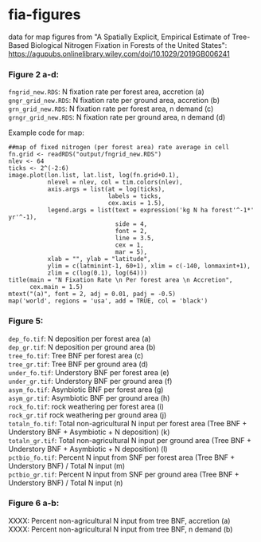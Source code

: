 # fia-figures
data for map figures from "A Spatially Explicit, Empirical Estimate of Tree-Based Biological Nitrogen Fixation in Forests of the United States": https://agupubs.onlinelibrary.wiley.com/doi/10.1029/2019GB006241

### Figure 2 a-d:
`fngrid_new.RDS`: N fixation rate per forest area, accretion (a)  
`gngr_grid_new.RDS`: N fixation rate per ground area, accretion (b)  
`grn_grid_new.RDS`: N fixation rate per forest area, n demand (c)  
`grngr_grid_new.RDS`: N fixation rate per ground area, n demand (d)  

Example code for map:
```
##map of fixed nitrogen (per forest area) rate average in cell
fn.grid <- readRDS("output/fngrid_new.RDS")
nlev <- 64
ticks <- 2^(-2:6)
image.plot(lon.list, lat.list, log(fn.grid+0.1), 
           nlevel = nlev, col = tim.colors(nlev),
           axis.args = list(at = log(ticks), 
                            labels = ticks,
                            cex.axis = 1.5),
           legend.args = list(text = expression('kg N ha forest'^-1*' yr'^-1), 
                              side = 4, 
                              font = 2, 
                              line = 3.5, 
                              cex = 1,
                              mar = 5),
           xlab = "", ylab = "latitude",
           ylim = c(latminint-1, 60+1), xlim = c(-140, lonmaxint+1),
           zlim = c(log(0.1), log(64)))
title(main = "N Fixation Rate \n Per forest area \n Accretion", 
      cex.main = 1.5)
mtext("(a)", font = 2, adj = 0.01, padj = -0.5)
map('world', regions = 'usa', add = TRUE, col = 'black')
```

### Figure 5:
`dep_fo.tif`: N deposition per forest area (a)  
`dep_gr.tif`: N deposition per ground area (b)  
`tree_fo.tif`: Tree BNF per forest area (c)  
`tree_gr.tif`: Tree BNF per ground area (d)  
`under_fo.tif`: Understory BNF per forest area (e)  
`under_gr.tif`: Understory BNF per ground area (f)  
`asym_fo.tif`: Asynbiotic BNF per forest area (g)  
`asym_gr.tif`: Asymbiotic BNF per ground area (h)  
`rock_fo.tif`: rock weathering per forest area (i)  
`rock_gr.tif` rock weathering per ground area (j)  
`totaln_fo.tif`: Total non-agricultural N input per forest area (Tree BNF + Understory BNF + Asymbiotic + N deposition) (k)  
`totaln_gr.tif`: Total non-agricultural N input per ground area (Tree BNF + Understory BNF + Asymbiotic + N deposition) (l)  
`pctbio_fo.tif`: Percent N input from SNF per forest area (Tree BNF + Understory BNF) / Total N input (m)  
`pctbio_gr.tif`: Percent N input from SNF per ground area (Tree BNF + Understory BNF) / Total N input (n)  

### Figure 6 a-b:
XXXX: Percent non-agricultural N input from tree BNF, accretion (a)  
XXXX: Percent non-agricultural N input from tree BNF, n demand (b)  

